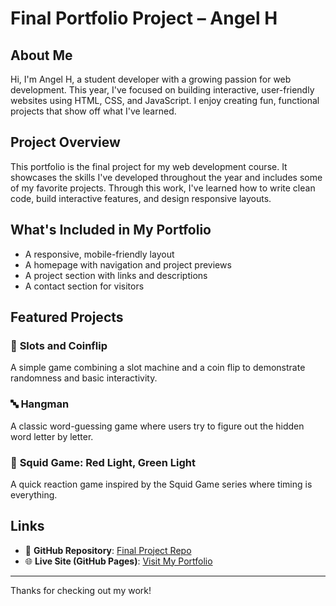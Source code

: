 # Final Portfolio Project – Angel H

## About Me

Hi, I'm Angel H, a student developer with a growing passion for web development. This year, I've focused on building interactive, user-friendly websites using HTML, CSS, and JavaScript. I enjoy creating fun, functional projects that show off what I've learned.

## Project Overview

This portfolio is the final project for my web development course. It showcases the skills I've developed throughout the year and includes some of my favorite projects. Through this work, I've learned how to write clean code, build interactive features, and design responsive layouts.

## What's Included in My Portfolio

- A responsive, mobile-friendly layout
- A homepage with navigation and project previews
- A project section with links and descriptions
- A contact section for visitors

## Featured Projects

### 🎰 **Slots and Coinflip**  
A simple game combining a slot machine and a coin flip to demonstrate randomness and basic interactivity.

### 🔤 **Hangman**  
A classic word-guessing game where users try to figure out the hidden word letter by letter.

### 🦑 **Squid Game: Red Light, Green Light**  
A quick reaction game inspired by the Squid Game series where timing is everything.

## Links

- 🔗 **GitHub Repository**: [Final Project Repo](https://github.com/fortniteblaster75/Final-Project/tree/main)  
- 🌐 **Live Site (GitHub Pages)**: [Visit My Portfolio](https://fortniteblaster75.github.io/Final-Project/#home)

---

Thanks for checking out my work!
